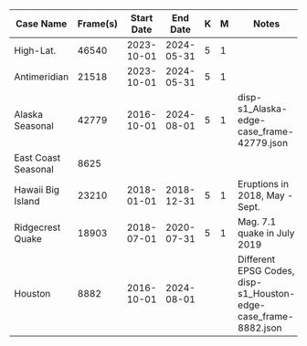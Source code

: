 | Case Name            | Frame(s) | Start Date | End Date | K | M | Notes |
|---------------------|-------|------------|------------|---|---|-----------------------------------------------------------------|
| High-Lat.           | 46540 | 2023-10-01 | 2024-05-31 | 5 | 1 |                                                                 |
| Antimeridian        | 21518 | 2023-10-01 | 2024-05-31 | 5 | 1 |                                                                 |
| Alaska Seasonal     | 42779 | 2016-10-01 | 2024-08-01 | 5 | 1 | disp-s1_Alaska-edge-case_frame-42779.json                       |
| East Coast Seasonal | 8625  |            |            |   |   |                                                                 |
| Hawaii Big Island   | 23210 | 2018-01-01 | 2018-12-31 | 5 | 1 | Eruptions in 2018, May - Sept.                                  |
| Ridgecrest Quake    | 18903 | 2018-07-01 | 2020-07-31 | 5 | 1 | Mag. 7.1 quake in July 2019                                     |
| Houston             | 8882  | 2016-10-01 | 2024-08-01 |   |   | Different EPSG Codes, disp-s1_Houston-edge-case_frame-8882.json |

